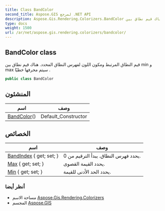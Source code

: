 ```yaml
---
title: Class BandColor
second_title: Aspose.GIS لمرجع .NET API
description: Aspose.Gis.Rendering.Colorizers.BandColor فصل. قيم النطاق المرتبط ومكون اللون لفهرس النطاق المحدد. هناك قيم نطاق بين min و max سيتم محرفها خطيًا .
type: docs
weight: 1500
url: /ar/net/aspose.gis.rendering.colorizers/bandcolor/
---
```

## BandColor class

قيم النطاق المرتبط ومكون اللون لفهرس النطاق المحدد. هناك قيم نطاق بين min و max سيتم محرفها خطيًا .

```csharp
public class BandColor
```

## المنشئون

| اسم | وصف |
| --- | --- |
| [BandColor](bandcolor/)() | Default_Constructor |

## الخصائص

| اسم | وصف |
| --- | --- |
| [BandIndex](../../aspose.gis.rendering.colorizers/bandcolor/bandindex/) { get; set; } | يحدد فهرس النطاق. يبدأ الترقيم من 0. |
| [Max](../../aspose.gis.rendering.colorizers/bandcolor/max/) { get; set; } | يحدد القيمة القصوى. |
| [Min](../../aspose.gis.rendering.colorizers/bandcolor/min/) { get; set; } | يحدد الحد الأدنى للقيمة. |

### أنظر أيضا

* مساحة الاسم [Aspose.Gis.Rendering.Colorizers](../../aspose.gis.rendering.colorizers/)
* المجسم [Aspose.GIS](../../)


